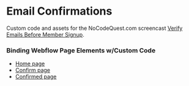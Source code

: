 # Email Confirmations

Custom code and assets for the NoCodeQuest.com screencast [Verify Emails Before Member Signup](https://nocodequest.com/verify-email/).

### Binding Webflow Page Elements w/Custom Code

* [Home page](home_page.md)
* [Confirm page](confirm_page.md)
* [Confirmed page](confirmed_page.md)
